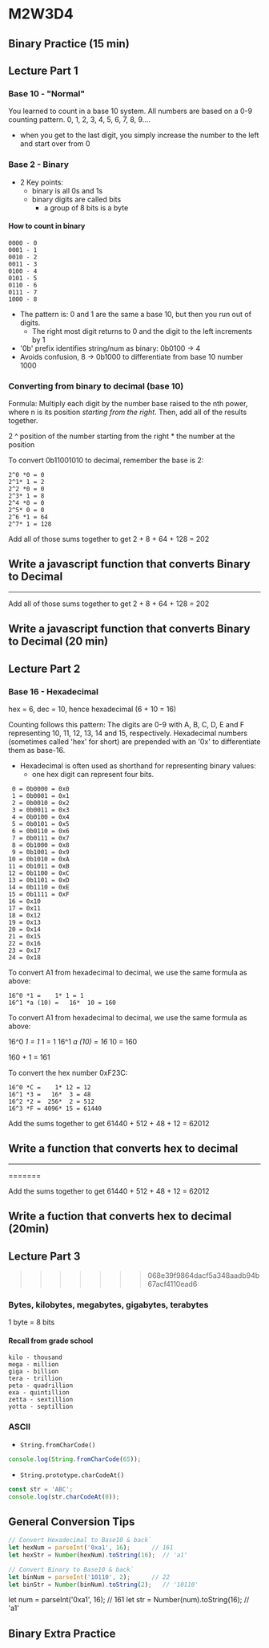 # M2W3D4

## Binary Practice (15 min)

## Lecture Part 1
### Base 10 - "Normal"


You learned to count in a base 10 system. All numbers are based on a 0-9
counting pattern.
0, 1, 2, 3, 4, 5, 6, 7, 8, 9....

- when you get to the last digit, you simply increase the number to the left and
 start over from 0


### Base 2 - Binary
- 2 Key points:
  - binary is all 0s and 1s
  - binary digits are called bits
    - a group of 8 bits is a byte

#### How to count in binary


```
0000 - 0
0001 - 1
0010 - 2
0011 - 3
0100 - 4
0101 - 5
0110 - 6
0111 - 7
1000 - 8
```


- The pattern is: 0 and 1 are the same a base 10, but then you run out of digits.
  - The right most digit returns to 0 and the digit to the left increments by 1
- '0b' prefix identifies string/num as binary:  0b0100 -> 4
- Avoids confusion, 8 -> 0b1000 to differentiate from base 10 number 1000


### Converting from binary to decimal (base 10)

Formula: Multiply each digit by the number base raised to the nth power, where n
is its position _starting from the right_. Then, add all of the results together.

2 ^ position of the number starting from the right * the number at  the position

To convert 0b11001010 to decimal, remember the base is 2:


```
2^0 *0 = 0
2^1* 1 = 2
2^2 *0 = 0
2^3* 1 = 8
2^4 *0 = 0
2^5* 0 = 0
2^6 *1 = 64
2^7* 1 = 128
```
Add all of those sums together to get 2 + 8 + 64 + 128 = 202


## Write a javascript function that converts Binary to Decimal

---


Add all of those sums together to get 2 + 8 + 64 + 128 = 202

## Write a javascript function that converts Binary to Decimal (20 min)

## Lecture Part 2

### Base 16 - Hexadecimal

hex = 6, dec = 10, hence hexadecimal (6 + 10 = 16)

Counting follows this pattern:
The digits are 0-9 with A, B, C, D, E and F representing 10, 11, 12, 13, 14 and
15, respectively. Hexadecimal numbers (sometimes called 'hex' for short) are
prepended with an '0x' to differentiate them as base-16.

- Hexadecimal is often used as shorthand for representing binary values:
  - one hex digit can represent four bits.


```
 0 = 0b0000 = 0x0
 1 = 0b0001 = 0x1
 2 = 0b0010 = 0x2
 3 = 0b0011 = 0x3
 4 = 0b0100 = 0x4
 5 = 0b0101 = 0x5
 6 = 0b0110 = 0x6
 7 = 0b0111 = 0x7
 8 = 0b1000 = 0x8
 9 = 0b1001 = 0x9
10 = 0b1010 = 0xA
11 = 0b1011 = 0xB
12 = 0b1100 = 0xC
13 = 0b1101 = 0xD
14 = 0b1110 = 0xE
15 = 0b1111 = 0xF
16 = 0x10
17 = 0x11
18 = 0x12
19 = 0x13
20 = 0x14
21 = 0x15
22 = 0x16
23 = 0x17
24 = 0x18
```

To convert A1 from hexadecimal to decimal, we use the same formula as above:

```
16^0 *1 =    1* 1 = 1
16^1 *a (10) =   16*  10 = 160
```


To convert A1 from hexadecimal to decimal, we use the same formula as above:

16^0 *1 =    1* 1 = 1
16^1 *a (10) =   16*  10 = 160


160 + 1 = 161

To convert the hex number 0xF23C:
```
16^0 *C =    1* 12 = 12
16^1 *3 =   16*  3 = 48
16^2 *2 =  256*  2 = 512
16^3 *F = 4096* 15 = 61440
```
Add the sums together to get 61440 + 512 + 48 + 12 = 62012


## Write a function that converts hex to decimal

---
=======

Add the sums together to get 61440 + 512 + 48 + 12 = 62012

## Write a fuction that converts hex to decimal (20min)

## Lecture Part 3
>>>>>>> 068e39f9864dacf5a348aadb94b67acf4110ead6

### Bytes, kilobytes, megabytes, gigabytes, terabytes

1 byte = 8 bits

#### Recall from grade school
```
kilo - thousand
mega - million
giga - billion
tera - trillion
peta - quadrillion
exa - quintillion
zetta - sextillion
yotta - septillion

```

### ASCII

- `String.fromCharCode()`

```javascript
console.log(String.fromCharCode(65));
```

- `String.prototype.charCodeAt()`

```javascript
const str = 'ABC';
console.log(str.charCodeAt(0));
```

## General Conversion Tips

```javascript
// Convert Hexadecimal to Base10 & back`
let hexNum = parseInt('0xa1', 16);      // 161
let hexStr = Number(hexNum).toString(16);  // 'a1'

// Convert Binary to Base10 & back`
let binNum = parseInt('10110', 2);      // 22
let binStr = Number(binNum).toString(2);   // '10110'
```


let num = parseInt('0xa1', 16);      // 161
let str = Number(num).toString(16);  // 'a1'


## Binary Extra Practice
 